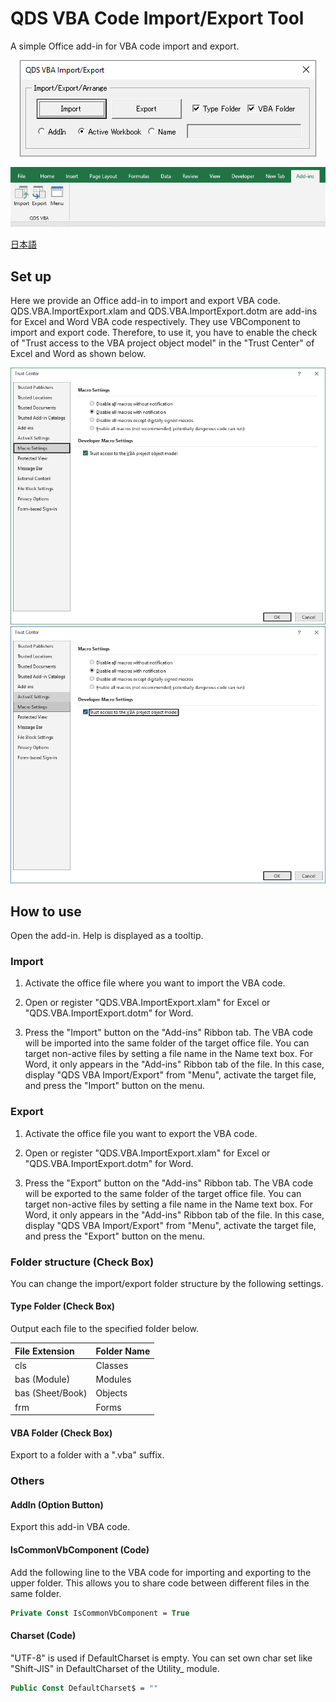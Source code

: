 # QDS VBA Code Import/Export Tool
A simple Office add-in for VBA code import and export.

<p align="center">
  <img src="https://github.com/QD-S/QDS-VBA-ImportExport/blob/main/MD/Images/MainForm.png">
</p>
<p align="center">
  <img src="https://github.com/QD-S/QDS-VBA-ImportExport/blob/main/MD/Images/ExcelRibbon.png">
</p>

[日本語](MD/README.jp.md)

## Set up

Here we provide an Office add-in to import and export VBA code.
QDS.VBA.ImportExport.xlam and QDS.VBA.ImportExport.dotm are add-ins for Excel and Word VBA code respectively. They use VBComponent to import and export code. Therefore, to use it, you have to enable the check of "Trust access to the VBA project object model" in the "Trust Center" of Excel and Word as shown below.

<p align="center">
  <img src="https://github.com/QD-S/QDS-VBA-ImportExport/blob/main/MD/Images/ExcelTrustCenter.png">
  <img src="https://github.com/QD-S/QDS-VBA-ImportExport/blob/main/MD/Images/WordTrustCenter.png">
</p>

## How to use

Open the add-in. Help is displayed as a tooltip.

### Import

1. Activate the office file where you want to import the VBA code.

1. Open or register "QDS.VBA.ImportExport.xlam" for Excel or "QDS.VBA.ImportExport.dotm" for Word.

1. Press the "Import" button on the "Add-ins" Ribbon tab. The VBA code will be imported into the same folder of the target office file. You can target non-active files by setting a file name in the Name text box. For Word, it only appears in the "Add-ins" Ribbon tab of the file. In this case, display "QDS VBA Import/Export" from "Menu", activate the target file, and press the "Import" button on the menu.

### Export

1. Activate the office file you want to export the VBA code.

1. Open or register "QDS.VBA.ImportExport.xlam" for Excel or "QDS.VBA.ImportExport.dotm" for Word.

1. Press the "Export" button on the "Add-ins" Ribbon tab. The VBA code will be exported to the same folder of the target office file. You can target non-active files by setting a file name in the Name text box. For Word, it only appears in the "Add-ins" Ribbon tab of the file. In this case, display "QDS VBA Import/Export" from "Menu", activate the target file, and press the "Export" button on the menu.

### Folder structure (Check Box)
You can change the import/export folder structure by the following settings.

#### Type Folder (Check Box)

Output each file to the specified folder below.

| File Extension | Folder Name |
|:------------|:------------|
| cls | Classes |
| bas (Module) | Modules |
| bas (Sheet/Book) | Objects |
| frm | Forms |

#### VBA Folder (Check Box)

Export to a folder with a ".vba" suffix.

### Others

#### AddIn (Option Button)

Export this add-in VBA code.

#### IsCommonVbComponent (Code)

Add the following line to the VBA code for importing and exporting to the upper folder. This allows you to share code between different files in the same folder.

```vb
Private Const IsCommonVbComponent = True
```

#### Charset (Code)

"UTF-8" is used if DefaultCharset is empty. You can set own char set like "Shift-JIS" in DefaultCharset of the Utility_ module.

```vb
Public Const DefaultCharset$ = ""
```

